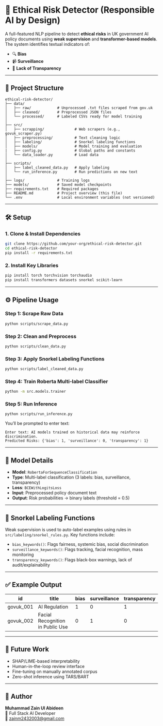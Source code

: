 # 🧠 Ethical Risk Detector (Responsible AI by Design)

A full-featured NLP pipeline to detect **ethical risks** in UK government AI policy documents using **weak supervision** and **transformer-based models**. The system identifies textual indicators of:

- 🔍 **Bias**
- 📹 **Surveillance**
- 🧾 **Lack of Transparency**

---

## 📁 Project Structure

```
ethical-risk-detector/
├── data/
│   ├── raw/            # Unprocessed .txt files scraped from gov.uk
│   ├── cleaned/        # Preprocessed JSON files
│   └── processed/      # Labeled CSVs ready for model training
│
├── src/
│   ├── scrapping/              # Web scrapers (e.g., govuk_scraper.py)
│   ├── preprocessing/          # Text cleaning logic
│   ├── labeling/               # Snorkel labeling functions
│   ├── models/                 # Model training and evaluation
|   ├── config.py               # Global paths and constants
│   └── data_loader.py          # Load data
│
├── scripts/
│   ├── label_cleaned_data.py   # Apply labeling
│   └── run_inference.py        # Run predictions on new text
│
├── logs/               # Training logs
├── models/             # Saved model checkpoints
├── requirements.txt    # Required packages
├── README.md           # Project overview (this file)
└── .env                # Local environment variables (not versioned)
```

---

## 🛠️ Setup

### 1. Clone & Install Dependencies

```bash
git clone https://github.com/your-org/ethical-risk-detector.git
cd ethical-risk-detector
pip install -r requirements.txt
```

### 2. Install Key Libraries

```bash
pip install torch torchvision torchaudio
pip install transformers datasets snorkel scikit-learn
```

---

## ⚙️ Pipeline Usage

### Step 1: Scrape Raw Data

```bash
python scripts/scrape_data.py
```

### Step 2: Clean and Preprocess

```bash
python scripts/clean_data.py
```

### Step 3: Apply Snorkel Labeling Functions

```bash
python scripts/label_cleaned_data.py
```

### Step 4: Train Roberta Multi-label Classifier

```bash
python -m src.models.trainer
```

### Step 5: Run Inference

```bash
python scripts/run_inference.py
```

You’ll be prompted to enter text:

```
Enter text: AI models trained on historical data may reinforce discrimination.
Predicted Risks: {'bias': 1, 'surveillance': 0, 'transparency': 1}
```

---

## 🤖 Model Details

- **Model**: `RobertaForSequenceClassification`
- **Type**: Multi-label classification (3 labels: bias, surveillance, transparency)
- **Loss**: `BCEWithLogitsLoss`
- **Input**: Preprocessed policy document text
- **Output**: Risk probabilities → binary labels (threshold = 0.5)

---

## 🧠 Snorkel Labeling Functions

Weak supervision is used to auto-label examples using rules in `src/labeling/snorkel_rules.py`. Key functions include:

- `bias_keywords()`: Flags fairness, systemic bias, social discrimination
- `surveillance_keywords()`: Flags tracking, facial recognition, mass monitoring
- `transparency_keywords()`: Flags black-box warnings, lack of audit/explainability

---

## ✅ Example Output

| id        | title                            | bias | surveillance | transparency |
| --------- | -------------------------------- | ---- | ------------ | ------------ |
| govuk_001 | AI Regulation                    | 1    | 0            | 1            |
| govuk_002 | Facial Recognition in Public Use | 0    | 1            | 0            |

---

## 🔭 Future Work

- SHAP/LIME-based interpretability
- Human-in-the-loop review interface
- Fine-tuning on manually annotated corpus
- Zero-shot inference using TARS/BART

---

## 👤 Author

**Muhammad Zain Ul Abideen**  
💼 Full Stack AI Developer  
📧 zainm2432003@gmail.com
